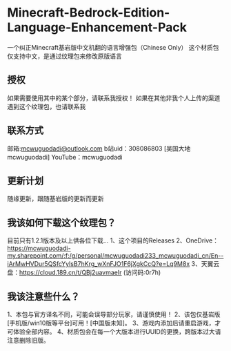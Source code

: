 # Minecraft-Bedrock-Edition-Language-Enhancement-Pack
一个纠正Minecraft基岩版中文机翻的语言增强包（Chinese Only）
这个材质包仅支持中文，是通过纹理包来修改原版语言

## 授权
如果需要使用其中的某个部分，请联系我授权！
如果在其他非我个人上传的渠道遇到这个纹理包，也请联系我


## 联系方式
邮箱:mcwuguodadi@outlook.com
b站uid：308086803 [吴国大地mcwuguodadi]
YouTube：mcwuguodadi


## 更新计划
随缘更新，跟随基岩版的更新而更新


## 我该如何下载这个纹理包？
目前只有1.2.1版本及以上供各位下载...
1、这个项目的Releases
2、OneDrive：https://mcwuguodadi-my.sharepoint.com/:f:/g/personal/mcwuguodadi233_mcwuguodadi_cn/En--iArMwHVDur5QSfcYylsB7hKrg_wXnFJO1F6jXgkCcQ?e=Lq9M8x
3、天翼云盘：https://cloud.189.cn/t/QBj2uavmaeIr (访问码:0r7h)


## 我该注意些什么？
1、本包与官方译名不同，可能会误导部分玩家，请谨慎使用！
2、该包仅基岩版[手机版/win10版等平台]可用！[中国版未知]。
3、游戏内添加后请重启游戏，才可体验全部内容。
4、材质包会在每一个大版本进行UUID的更换，跨版本过大请注意删除旧版。
